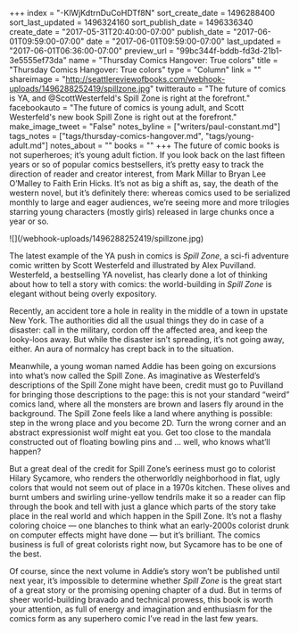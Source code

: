 +++
index = "-KlWjKdtrnDuCoHDTf8N"
sort_create_date = 1496288400
sort_last_updated = 1496324160
sort_publish_date = 1496336340
create_date = "2017-05-31T20:40:00-07:00"
publish_date = "2017-06-01T09:59:00-07:00"
date = "2017-06-01T09:59:00-07:00"
last_updated = "2017-06-01T06:36:00-07:00"
preview_url = "99bc344f-bddb-fd3d-21b1-3e5555ef73da"
name = "Thursday Comics Hangover: True colors"
title = "Thursday Comics Hangover: True colors"
type = "Column"
link = ""
shareimage = "http://seattlereviewofbooks.com/webhook-uploads/1496288252419/spillzone.jpg"
twitterauto = "The future of comics is YA, and @ScottWesterfeld's Spill Zone is right at the forefront."
facebookauto = "The future of comics is young adult, and Scott Westerfeld's new book Spill Zone is right out at the forefront."
make_image_tweet = "False"
notes_byline = ["writers/paul-constant.md"]
tags_notes = ["tags/thursday-comics-hangover.md", "tags/young-adult.md"]
notes_about = ""
books = ""
+++
The future of comic books is not superheroes; it’s young adult fiction. If you look back on the last fifteen years or so of popular comics bestsellers, it’s pretty easy to track the direction of reader and creator interest, from Mark Millar to Bryan Lee O’Malley to Faith Erin Hicks. It’s not as big a shift as, say, the death of the western novel, but it’s definitely there: whereas comics used to be serialized monthly to large and eager audiences, we’re seeing more and more trilogies starring young characters (mostly girls) released in large chunks once a year or so.

<p class="image-left">![](/webhook-uploads/1496288252419/spillzone.jpg)</p>

The latest example of the YA push in comics is *Spill Zone*, a sci-fi adventure comic written by Scott Westerfeld and illustrated by Alex Puvilland. Westerfeld, a bestselling YA novelist, has clearly done a lot of thinking about how to tell a story with comics: the world-building in *Spill Zone* is elegant without being overly expository.

Recently, an accident tore a hole in reality in the middle of a town in upstate New York. The authorities did all the usual things they do in case of a disaster: call in the military, cordon off the affected area, and keep the looky-loos away. But while the disaster isn’t spreading, it’s not going away, either. An aura of normalcy has crept back in to the situation.

Meanwhile, a young woman named Addie has been going on excursions into what’s now called the Spill Zone. As imaginative as Westerfeld’s descriptions of the Spill Zone might have been, credit must go to Puvilland for bringing those descriptions to the page: this is not your standard “weird” comics land, where all the monsters are brown and lasers fly around in the background. The Spill Zone feels like a land where anything is possible: step in the wrong place and you become 2D. Turn the wrong corner and an abstract expressionist wolf might eat you. Get too close to the mandala constructed out of floating bowling pins and ... well, who knows what’ll happen?

But a great deal of the credit for Spill Zone’s eeriness must go to colorist Hilary Sycamore, who renders the otherworldly neighborhood in flat, ugly colors that would not seem out of place in a 1970s kitchen. These olives and burnt umbers and swirling urine-yellow tendrils make it so a reader can flip through the book and tell with just a glance which parts of the story take place in the real world and which happen in the Spill Zone. It’s not a flashy coloring choice — one blanches to think what an early-2000s colorist drunk on computer effects might have done — but it’s brilliant. The comics business is full of great colorists right now, but Sycamore has to be one of the best.

Of course, since the next volume in Addie’s story won’t be published until next year, it’s impossible to determine whether *Spill Zone* is the great start of a great story or the promising opening chapter of a dud. But in terms of sheer world-building bravado and technical prowess, this book is worth your attention, as full of energy and imagination and enthusiasm for the comics form as any superhero comic I’ve read in the last few years.
